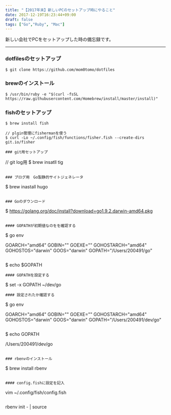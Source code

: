 ```yaml
---
title: "【2017年末】新しいPCのセットアップ時にやること"
date: 2017-12-19T16:23:44+09:00
draft: false
tags: ["Go","Ruby", "Mac"]
---
```

新しい会社でPCをセットアップした時の備忘録です。

***

### dotfilesのセットアップ
```
$ git clone https://github.com/mom0tomo/dotfiles
```

### brewのインストール
```
$ /usr/bin/ruby -e "$(curl -fsSL https://raw.githubusercontent.com/Homebrew/install/master/install)"
```

### fishのセットアップ
```
$ brew install fish

// plgin管理にfishermanを使う
$ curl -Lo ~/.config/fish/functions/fisher.fish --create-dirs git.io/fisher

### git用セットアップ
```
// git log用
$ brew insatll tig
```

### ブログ用　Go製静的サイトジェネレータ
```
$ brew inastall hugo
```

### Goのダウンロード
```
$ https://golang.org/doc/install?download=go1.9.2.darwin-amd64.pkg
```

#### GOPATHが初期値なのをを確認する
```
$ go env

GOARCH="amd64"
GOBIN=""
GOEXE=""
GOHOSTARCH="amd64"
GOHOSTOS="darwin"
GOOS="darwin"
GOPATH="/Users/200491/go"
```

```
$ echo $GOPATH

```
#### GOPATHを設定する
```
$ set -x GOPATH ~/dev/go
```
#### 設定されたか確認する
```
$ go env

GOARCH="amd64"
GOBIN=""
GOEXE=""
GOHOSTARCH="amd64"
GOHOSTOS="darwin"
GOOS="darwin"
GOPATH="/Users/200491/dev/go"
```

```
$ echo GOPATH

/Users/200491/dev/go
```

### rbenvのインストール
```
$ brew install rbenv
```

#### config.fishに設定を記入
```
vim ~/.config/fish/config.fish
```

```
rbenv init - | source
```

